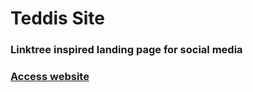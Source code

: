 <h1>Teddis Site</h1>
<h3>Linktree inspired landing page for social media</h3>
<h3><a href='https://abditoldso.github.io/Teddis-Site/'>Access website</a></h3>
